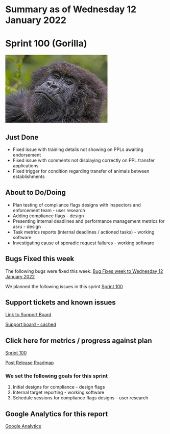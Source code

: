 # Summary as of Wednesday 12 January 2022 

# Sprint 100 (Gorilla)

![Charles J. Sharp, CC BY-SA 4.0 <https://creativecommons.org/licenses/by-sa/4.0>, via Wikimedia Commons](graphs/gorilla_female.jpg)

## Just Done
* Fixed issue with training details not showing on PPLs awaiting endorsement
* Fixed issue with comments not displaying correctly on PPL transfer applications
* Fixed trigger for condition regarding transfer of animals between establishments

## About to Do/Doing
* Plan testing of compliance flags designs with inspectors and enforcement team - user research
* Adding compliance flags - design 
* Presenting internal deadlines and performance management metrics for asru - design
* Task metrics reports (internal deadlines / actioned tasks) - working software
* Investigating cause of sporadic request failures - working software

## Bugs Fixed this week
The following bugs were fixed this week.
[Bug Fixes week to Wednesday 12 January 2022](graphs/bugs12012022.png)

We planned the following issues in this sprint 
[Sprint 100](graphs/sprint12012022.png)

## Support tickets and known issues
[Link to Support Board](https://collaboration.homeoffice.gov.uk/jira/secure/RapidBoard.jspa?rapidView=1717&selectedIssue=ASSB-253)

[Support board - cached](graphs/supportBoard12012022.png)

## Click here for metrics / progress against plan
[Sprint 100](graphs/progress12012022.png)

[Post Release Roadmap](graphs/roadmap12012022.png)


### We set the following goals for this sprint
1. Initial designs for compliance - design flags
2. Internal target reporting - working software
3. Schedule sessions for compliance flags designs - user research

## Google Analytics for this report
[Google Analytics](graphs/GA12012022.png)

